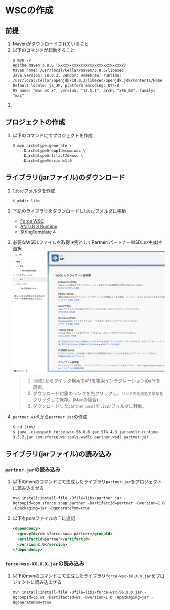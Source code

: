 
# WSCの作成
## 前提
1. Mavenがダウンロードされていること
2. 以下のコマンドが起動すること
    ```bath
    $ mvn -v
    Apache Maven 3.8.6 (xxxxxxxxxxxxxxxxxxxxxxxxxxxxx)
    Maven home: /usr/local/Cellar/maven/3.8.6/libexec
    Java version: 18.0.2, vendor: Homebrew, runtime: /usr/local/Cellar/openjdk/18.0.2/libexec/openjdk.jdk/Contents/Home
    Default locale: ja_JP, platform encoding: UTF-8
    OS name: "mac os x", version: "12.5.1", arch: "x86_64", family: "mac"
    ```
3. 
## プロジェクトの作成
1. 以下のコマンドにてプロジェクトを作成
    ```bath
    $ mvn archetype:generate \
        -DarchetypeGroupId=com.wsc \
        -DarchetypeArtifactId=wsc \
        -DarchetypeVersion=1.0
    ```
## ライブラリ(jarファイル)のダウンロード
1. ```libs/```フォルダを作成
    ```bath
    $ mkdir libs
    ```
2. 下記のライブラリをダウンロードし```libs/```フォルダに移動
    - [Force WSC](https://mvnrepository.com/artifact/com.force.api/force-wsc)
    - [ANTLR 3 Runtime](https://mvnrepository.com/artifact/org.antlr/antlr-runtime)
    - [StringTemplate 4](https://mvnrepository.com/artifact/org.antlr/ST4)

3. 必要なWSDLファイルを取得 ※例としてPartner(パートナーWSDLの生成)を選択
    <img src="images/スクリーンショット 2022-08-23 15.42.19.png" alt="WSDL" title="WSDLダウンロード画面">
    > 1. ```[設定]```からクイック検索で```API```を検索インテグレーションの```API```を選択。
    > 2. ダウンロード対象のリンクを右クリックし、```リンク先を別名で保存```をクリックして保存。(Macの場合)
    > 3. ダウンロードした```partner.wsdl```を```libs/```フォルダに移動。
4. ```partner.wsdl```から```partner.jar```の作成
    ```bath
    $ cd libs/
    $ java -classpath force-wsc-56.0.0.jar:ST4-4.3.jar:antlr-runtime-3.5.2.jar com.sforce.ws.tools.wsdlc partner.wsdl partner.jar
    ```
## ライブラリ(jarファイル)の読み込み
### ```partner.jar```の読み込み
1. 以下のmvnのコマンドにて生成したライブラリ```partner.jar```をプロジェクトに読み込ませる
    ```bath
    mvn install:install-file -Dfile=libs/partner.jar -DgroupId=com.sforce.soap.partner -DartifactId=partner -Dversion=1.0 -Dpackaging=jar -DgeneratePom=true
    ```
2. 以下をpomファイルの```<dependencies>に追記
    ```pom.xml
    <dependency>
      <groupId>com.sforce.soap.partner</groupId>
      <artifactId>partner</artifactId>
      <version>1.0</version>
    </dependency>
    ```
### ```force-wsc-XX.X.X.jar```の読み込み
1. 以下のmvnのコマンドにて生成したライブラリ```force-wsc-XX.X.X.jar```をプロジェクトに読み込ませる
    ```
    mvn install:install-file -Dfile=libs/force-wsc-56.0.0.jar -DgroupId=co.ws -DartifactId=ws -Dversion=1.0 -Dpackaging=jar -DgeneratePom=true
    ```